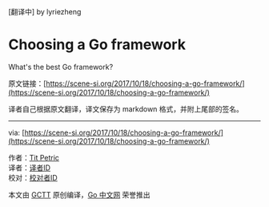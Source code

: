 \[翻译中\] by lyriezheng

# Choosing a Go framework

What's the best Go framework?

原文链接：[https://scene-si.org/2017/10/18/choosing-a-go-framework/](https://scene-si.org/2017/10/18/choosing-a-go-framework/)

译者自己根据原文翻译，译文保存为 markdown 格式，并附上尾部的签名。

---

via: [https://scene-si.org/2017/10/18/choosing-a-go-framework/](https://scene-si.org/2017/10/18/choosing-a-go-framework/)

作者：[Tit Petric](https://scene-si.org/about/)  
译者：[译者ID](https://github.com/译者ID)  
校对：[校对者ID](https://github.com/校对者ID)

本文由 [GCTT](https://github.com/studygolang/GCTT) 原创编译，[Go 中文网](https://studygolang.com/) 荣誉推出

